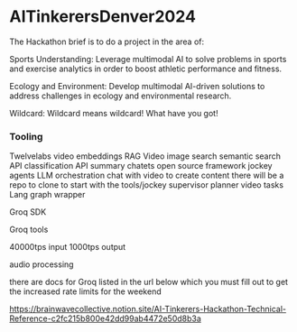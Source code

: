 # AITinkerersDenver2024

The Hackathon brief is to do a project in the area of:

Sports Understanding: Leverage multimodal AI to solve problems in sports and exercise analytics in order to boost athletic performance and fitness.

Ecology and Environment: Develop multimodal AI-driven solutions to address challenges in ecology and environmental research.

Wildcard: Wildcard means wildcard! What have you got!

### Tooling

Twelvelabs video
   embeddings 
   RAG
   Video image search
     semantic search API
   classification API
     summary
     chatets
   open source framework jockey 
      agents 
      LLM orchestration 
      chat with video to create content 
      there will be a repo to clone to start with the tools/jockey 
        supervisor 
        planner
          video tasks
       Lang graph wrapper


Groq SDK

  Groq tools

  40000tps input 1000tps output 

  audio processing 

there are docs for Groq listed in the url below which you must fill out to get the increased rate limits for the weekend 

https://brainwavecollective.notion.site/AI-Tinkerers-Hackathon-Technical-Reference-c2fc215b800e42dd99ab4472e50d8b3a